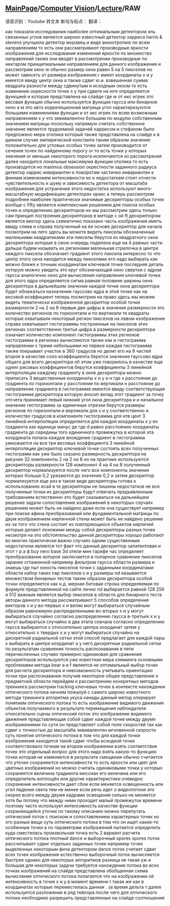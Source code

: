 ## [MainPage](../../index.md)/[Computer Vision](../README.md)/[Lecture](../Lecture.md)/RAW

语音识别：Youtube 转文本
断句与标点：
翻译：

как показали исследования наиболее оптимальным детектором эль связанных углов является широко известный детектор харриса harris & stevens улучшили детектор моравец и видя анизотропию по всем направлениям то есть они рассматривают производные яркости изображения для исследования изменений яркости по множество направлений также они вводят в рассмотрении производные по нектаром принципиальным направлением для данного изображения и рассмотрим окно w обычно размер окна равен 5 на 5 пикселов но может зависеть от размера изображения r имеет координаты x и y имеется ввиду центр oкна а также сдвиг ю.и. взвешенная сумма квадрата разности между сдвинутым и исходным окном то есть изменение окресности точке x y при сдвиге на юге определяется функцией и которая представлена на слайде где w от икс игрек это весовая функция обычно используется функция гаусса или бинарное окно а м это авто корреляционная матрица угол характеризуются большими изменениями функции и от икс игрек по всем возможным направлением x y что эквивалентно большим по модулю собственным значением матрицы поскольку напрямую считать собственное значение является трудоемкой задачей харрисом и стефаном было предложено мера отклика который также представлена на слайде к в данном случае эмпирической константа таким образом значение положительно для угловых особых точек затем производится от сечения точек по найденному порогу or то есть точки у которых значения or меньше некоторого порога исключаются из рассмотрения далее находится локальные максимума функции отклика то есть производится но maximus obsession окрестности заданного радиуса детектор харрис инвариантен к поворотам частично инвариантен к финнам изменением интенсивности но к недостаткам стоит отнести чувствительность к шуму и зависимость детектора от масштаба изображения для устранения этого недостатка используют много- масштабную модификацию детекторах орикс а теперь рассмотрим подробнее наиболее практически значимые дескрипторы особых точек вообще с fifty является комплексным решением для поиска особых точек и определению дескрипторов но мы рассмотрим здесь только сам принцип построения дескрипторов в методе с ой ft дескриптором является вектор здесь схематично показано часть изображения иметь ввиду слева и справа полученный на ее основе дескриптор для начала посмотрим на лего здесь вы можете видеть пикселы обозначенные маленькими квадратиками эти пикселы берутся из квадратного окна дескриптора которые в свою очередь поделена еще на 4 равных части дальше будем называть их регионами маленькая стрелочка в центре каждого пиксела обозначает градиент этого пиксела интересно то что центр этого окна находится между пикселами его надо выбирать как можно ближе к точным координатам ключевой точке последняя деталь которую можно увидеть это круг обозначающий окно свертки с ядром гаусса аналогично окно для вычисления направления ключевой точки для этого ядра определяется сигма равная половине ширины окна дескриптора в дальнейшем значение каждой точке окна дескриптора будет обнажаться назначение гауссово ядра в этой точке как на весовой коэффициент теперь посмотрим на право здесь мы можем видеть тематически изображенной дескриптор особой точки размерности 2 на 2 на 8 первые две цифры в значения размерности это количество регионов по горизонтали и по вертикали те квадраты которые охватывали некоторый регион пикселов на левом изображение справа охватывают гистограммы построенные на пикселов этих регионах соответственно третья цифра в размерности дескриптора означает количество компонент гистограммы этих регионов гистограмма в регионах вычисляются также как и гистограмма направлении с тремя небольшими но первое каждая гистограмма также покрывает участок в 360 градусов но делит его на 8 частей второе в качестве соло коэффициента берется значение гауссово ядра общего для всего дескриптора об этом уже говорилось в качестве еще одних рисовых коэффициентов берутся коэффициенты 3 линейной интерполяции каждому градиенту в окне дескриптора можно приписать 3 вещественные координаты x и y и н где x расстояние до градиента по горизонтали y расстояние по вертикали н расстояние до направление градиента в гистограмме имеется ввиду соответствующая гистограмма дескриптора которую вносит вклад этот градиент за точку отсчета принимает левый нижний угол окна дескриптора и и начальное значение гистограмма за единичные отрезки берутся размеры регионов по горизонтали и вертикали для x и y соответственно и количество градусов в компоненте гистограмма для нтв цент 3 линейной интерполяции определяется для каждой координаты x y en градиента как единица минус де где d равно расстоянию координаты градиента до середины того единичного промежутка в которой эта координата попала каждое вхождение градиент в гистограмма умножается на все три весовых коэффициента 3 линейной интерполяции дескриптор ключевой точке состоять всех полученных гистограмм как уже было сказано размерность дескриптора на рисунке 32 компоненты 2 на 2 на 8 но на практике используются дескрипторы размерности 128 компонент 4 на 4 на 8 полученный дескриптор нормализуется после чего все компоненты значения которых больше 0,2 урезаются до значение 0,2 и затем дескриптор нормализуется еще раз в таком виде дескрипторы готова к использованию исай в те дескрипторы не лишены недостатков не все полученные точки их дескрипторы будут отвечать предъявленным требованиям естественно это будет сказываться на дальнейшем решение задачи сопоставление изображений в некоторых случаях решением может быть не найдено даже если она существует например при поиске афина преобразований или фундаментальной матрицы по двум изображением кирпичной стены может быть не найдено решение из-за того что стена состоит из повторяющихся объектов кирпичей которые делают похожими между собой дескрипторы разных точек несмотря на это обстоятельство данной дескрипторы хорошо работают во многих практически важно случаях одним существенным недостатком является тот факт что данный дескриптор запатентован и этот г р а ф buy nero base 3d отели мин тарифе час определяет преобразование которое заключается в попарное сравнение пикселов заранее сглаженной например фильтром гаусса области размера и знаешь где пыт юность пикселов точки с заданными координатами области набор таких пар пикселов x и y размеры nd называется множеством бинарных тестов таким образом дескриптора особой точки определяется как н.д. мерная битовая строка определяемая по формуле представленной на сайте лично nd выбирается равной 128 256 и 512 важным является выбор пикселов в области для бинарного теста авторы данного метода рассматривают 5 способов определения векторов x и y во-первых x и велик могут выбираться случайным образом равномерно распределенными во-вторых x и y могут выбираться случайно согласно распределению гаусса в-третьих x и y могут выбираться случайно в два этапа сначала согласно определению гаусса выбирается x относительно центра координат затем y относительно x твердых x и y могут выбираться случайно на дискретной радиальной сетки этой способ предлагает для каждой пары x выбирать в центре координат а y нeгo дискретные радиальной сетки по результатам сравнения точность распознавания в пяти перечисленных случаях примерно одинаковая для сравнения дескрипторов используются уже известная мера хэмминга основными проблемами метода bear a и f является не оптимальный выбор точек для расчета дескриптора и невозможность учитывать ориентацию точки при распознавании получив некоторое общее представление о предметной области перейдем к рассмотрению конкретных методов треккинга рассмотрим tracking ключевых точек в контексте нахождения оптического потока начнем пожалуй с самого широко известного метода треккинга алгоритма укуса канады данный метод оперирует понятием оптического потока то есть изображение видимого движения объектов получаемого в результате перемещения наблюдателя относительно сцены оптический поток это изображение видимого движения представляющая собой сдвиг каждой точке между двумя изображениями по сути он представляет собой поле скоростей так как сдвиг с точностью до масштаба эквивалентен мгновенной скорости суть понятия оптического потока в том что для каждой точки изображения находится такой сдвиг чтобы исходной точке соответствовало точкам на втором изображении взять соответствие точек это отдельный вопрос для этого надо взять какую-то функцию точки которая не изменяется в результате смещения обычно считается что уточек сохраняются интенсивности то есть яркости или цвет для цветных изображений но можно считать одинаковыми точки у которых сохраняется величина градиента мессиан его величина или его определитель воплощён или другие характеристики очевидно сохранение интенсивности дает сбои если меняется освещенность или угол падения света тем не менее если речь идет о видеопотоки это скорее всего между двумя кадрами освещения сильно не меняется хотя бы потому что между ними проходит малый промежуток времени поэтому часто использует интенсивность качестве функции сохраняющейся уточки по такому описанию можно перепутать оптический поток с поиском и сопоставлением характерных точек но это разные вещи суть оптического потока в том что он ищет какие-то особенные точки а по параметрам изображений пытается определить куда сместилась произвольная точка есть 2 вариант расчета оптического потока плотный dance и выборочный spores spores поток рассчитывает сдвиг отдельно заданных точек например точек выделенных некоторым фича детектором dance поток считает сдвиг всех точек изображения естественно выборочный поток вычисляется быстрее однако для некоторых алгоритмов разница не такая уж и большая для некоторых задачи требуется нахождение потока во всех точках изображений на слайде представлена обобщенная схема вычисления оптического потока полагается что на изображении ой интенсивность в точке x и y в момент времени t такая же как в координатах которые переместилась данная . за время дельта т далее используется разложение в ряд тейлора после чего для оптического потока необходимо разрешить представленные на слайде соотношения 
